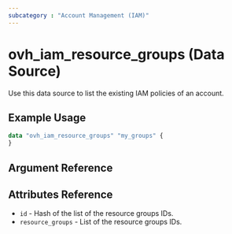```yaml
---
subcategory : "Account Management (IAM)"
---
```


# ovh_iam_resource_groups (Data Source)

Use this data source to list the existing IAM policies of an account.

## Example Usage

```terraform
data "ovh_iam_resource_groups" "my_groups" {
}
```

## Argument Reference

## Attributes Reference

* `id` - Hash of the list of the resource groups IDs.
* `resource_groups` - List of the resource groups IDs.
